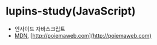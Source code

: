 # lupins-study(JavaScript)

  - 인사이드 자바스크립트
  - [MDN](https://developer.mozilla.org/ko/docs/Web/JavaScript), [http://poiemaweb.com](http://poiemaweb.com)

